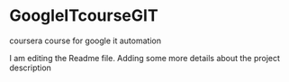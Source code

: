 # GoogleITcourseGIT
coursera course for google it automation

I am editing the Readme file. Adding some more details about the project description 
